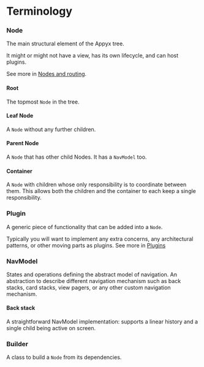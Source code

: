 # Terminology

### Node
The main structural element of the Appyx tree.
 
It might or might not have a view, has its own lifecycle, and can host plugins. 

See more in [Nodes and routing](../composable-navigation/index.md).

#### Root
The topmost `Node` in the tree.

#### Leaf Node
A `Node` without any further children.

#### Parent Node
A `Node` that has other child Nodes. It has a `NavModel` too.

#### Container
A `Node` with children whose only responsibility is to coordinate between them. This allows both the children and the container to each keep a single responsibility.

### Plugin
A generic piece of functionality that can be added into a `Node`. 

Typically you will want to implement any extra concerns, any architectural patterns, or other moving parts as plugins. See more in [Plugins](plugins.md)

### NavModel
States and operations defining the abstract model of navigation. An abstraction to describe different navigation mechanism such as back stacks, card stacks, view pagers, or any other custom navigation mechanism.

#### Back stack
A straightforward NavModel implementation: supports a linear history and a single child being active on screen. 

### Builder
A class to build a ```Node``` from its dependencies.






